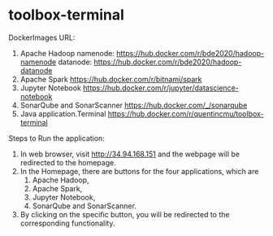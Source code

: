 # toolbox-terminal

DockerImages URL:
1. Apache Hadoop
   namenode: https://hub.docker.com/r/bde2020/hadoop-namenode
   datanode: https://hub.docker.com/r/bde2020/hadoop-datanode
2. Apache Spark
   https://hub.docker.com/r/bitnami/spark 
3. Jupyter Notebook
   https://hub.docker.com/r/jupyter/datascience-notebook
4. SonarQube and SonarScanner
   https://hub.docker.com/_/sonarqube
5. Java application.Terminal
   https://hub.docker.com/r/quentincmu/toolbox-terminal

Steps to Run the application:

1. In web browser, visit http://34.94.168.151 and the webpage will be redirected to the homepage.
2. In the Homepage, there are buttons for the four applications, which are 
   1) Apache Hadoop, 
   2) Apache Spark,
   3) Jupyter Notebook,
   4) SonarQube and SonarScanner.
3. By clicking on the specific button, you will be redirected to the corresponding functionality.